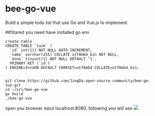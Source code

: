 # bee-go-vue
Build a simple todo list that use Go and Vue.js to implement.

##Stared
you need have installed go env

```
create table 
CREATE TABLE `task` (
  `id` int(11) NOT NULL AUTO_INCREMENT,
  `name` varchar(255) COLLATE utf8mb4_bin NOT NULL,
  `done` tinyint(1) NOT NULL DEFAULT '1',
  PRIMARY KEY (`id`)
) ENGINE=InnoDB DEFAULT CHARSET=utf8mb4 COLLATE=utf8mb4_bin;


git clone https://github.com/JingDa-open-source-community/bee-go-vue.git
cd ~/src/bee-go-vue
go build 
./bee-go-vue
```
open you browser input localhost:8080, following you will see
![](http://p1.bqimg.com/567571/a18fff866cf2afe9.jpg)
